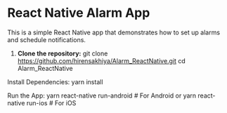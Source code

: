 # React Native Alarm App

This is a simple React Native app that demonstrates how to set up alarms and schedule notifications.


1. **Clone the repository:**
   git clone https://github.com/hirensakhiya/Alarm_ReactNative.git
   cd Alarm_ReactNative

Install Dependencies:
yarn install

Run the App:
yarn react-native run-android  # For Android
or
yarn react-native run-ios      # For iOS
